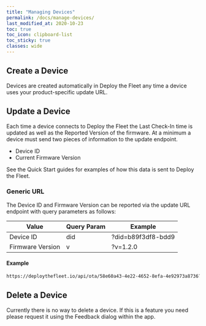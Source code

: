 ```yaml
---
title: "Managing Devices"
permalink: /docs/manage-devices/
last_modified_at: 2020-10-23
toc: true
toc_icon: clipboard-list
toc_sticky: true
classes: wide
---
```


## Create a Device
Devices are created automatically in Deploy the Fleet any time a device uses your product-specific update URL. 

## Update a Device
Each time a device connects to Deploy the Fleet the Last Check-In time is updated as well as the Reported Version of the firmware. At a minimum a device must send two pieces of information to the update endpoint.

  - Device ID
  - Current Firmware Version

See the Quick Start guides for examples of how this data is sent to Deploy the Fleet.

### Generic URL
The Device ID and Firmware Version can be reported via the update URL endpoint with query parameters as follows:

| Value            | Query Param | Example            |
|------------------|-------------|--------------------|
| Device ID        | did         | ?did=b89f3df8-bdd9 |
| Firmware Version | v           | ?v=1.2.0           |

#### Example

```txt
https://deploythefleet.io/api/ota/58e60a43-4e22-4652-8efa-4e92973a8736?v=[VERSION]&did=[DEVICE ID]
```

## Delete a Device
Currently there is no way to delete a device. If this is a feature you need please request it using the Feedback dialog within the app.